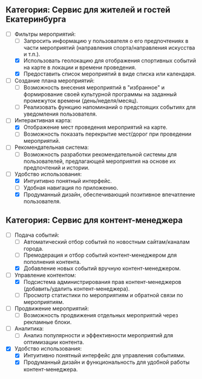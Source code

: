 ## Категория: Сервис для жителей и гостей Екатеринбурга

- [ ] Фильтры мероприятий:
    - [ ] Запросить информацию у пользователя о его предпочтениях в части мероприятий (направления спорта/направления искусства и т.п.).
    - [x] Использовать геолокацию для отображения спортивных событий на карте в локации и времени проведения.
    - [x] Предоставить список мероприятий в виде списка или календаря.

- [ ] Создание плана мероприятий:
    - [ ] Возможность внесения мероприятий в "избранное" и формирование своей культурной программы на заданный промежуток времени (день/неделя/месяц).
    - [ ] Реализовать функцию напоминаний о предстоящих событиях для уведомления пользователя.

- [ ] Интерактивная карта:
    - [x] Отображение мест проведения мероприятий на карте.
    - [ ] Возможность показать перекрытие мест/дорог при проведении мероприятий.

- [ ] Рекомендательная система:
    - [ ] Возможность разработки рекомендательной системы для пользователей, предлагающей мероприятия на основе их предпочтений и истории.

- [ ] Удобство использования:
    - [x] Интуитивно понятный интерфейс.
    - [ ] Удобная навигация по приложению.
    - [x] Продуманный дизайн, обеспечивающий позитивное впечатление пользователя.

## Категория: Сервис для контент-менеджера

- [ ] Подача событий:
    - [ ] Автоматический отбор событий по новостным сайтам/каналам города.
    - [ ] Премодерация и отбор событий контент-менеджером для пополнения контента.
    - [x] Добавление новых событий вручную контент-менеджером.

- [ ] Управление контентом:
    - [x] Подсистема администрирования прав контент-менеджеров (добавить/удалить контент-менеджера).
    - [ ] Просмотр статистики по мероприятиям и обратной связи по мероприятиям.

- [ ] Продвижение мероприятий:
    - [ ] Возможность продвижения отдельных мероприятий через рекламные блоки.

- [ ] Аналитика:
    - [ ] Анализ популярности и эффективности мероприятий для оптимизации контента.

- [x] Удобство использования:
    - [x] Интуитивно понятный интерфейс для управления событиями.
    - [x] Продуманный дизайн и функциональность для удобной работы контент-менеджера.